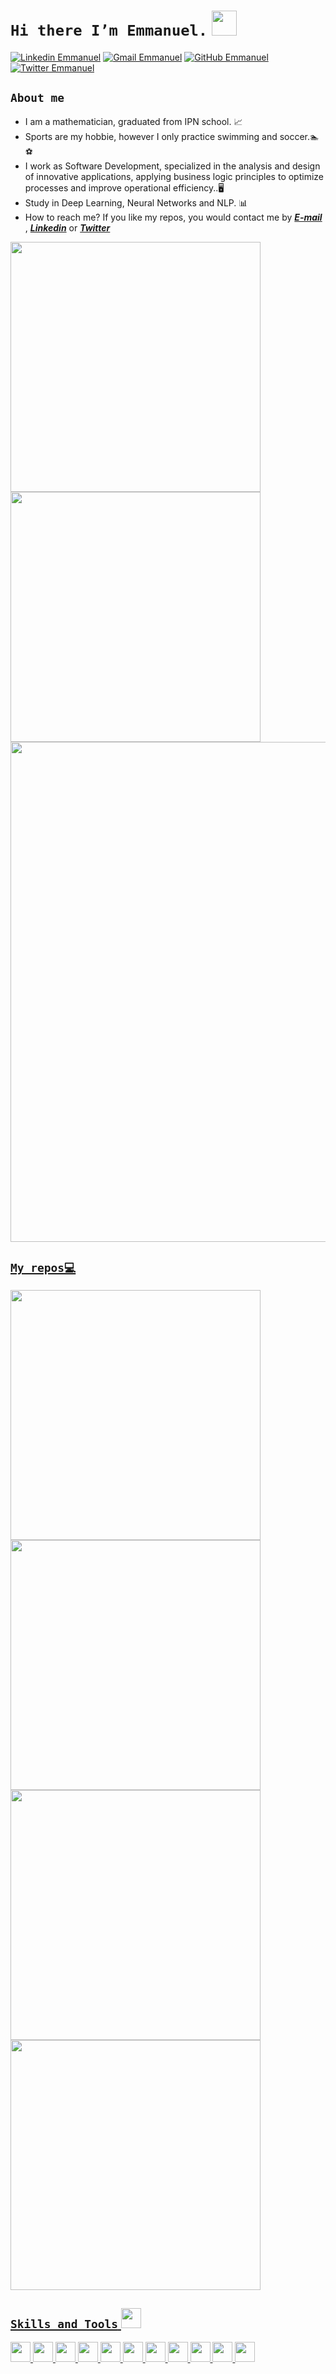 # ``Hi there I’m Emmanuel.`` <img src = "https://raw.githubusercontent.com/MartinHeinz/MartinHeinz/master/wave.gif" width = 40px>
<p align='center'>

[![Linkedin Emmanuel](https://img.shields.io/badge/-Emmanuelprz-blue?style=flat-square&logo=Linkedin&logoColor=white&link=https://www.linkedin.com/in/emmanuelprz/)](https://www.linkedin.com/in/emmanuelprz/)
[![Gmail Emmanuel](https://img.shields.io/badge/-emmanuelprz17@gmail.com-c14438?style=flat-square&logo=Gmail&logoColor=white&link=mailito:emmanuelprz17@gmail.com)](mailto:emmanuelprz17@gmail.com)
[![GitHub Emmanuel](https://img.shields.io/github/followers/Emmanuelprz1400?label=follow&style=social)](https://twitter.com/Emmanuelprz17)
[![Twitter Emmanuel](https://img.shields.io/twitter/follow/Emmanuelprz17?style=social)](https://twitter.com/Emmanuelprz17)

## ``About me``
- I am a mathematician, graduated from IPN school. 📈
- Sports are my hobbie, however I only practice swimming and soccer.🏊⚽
- I work as Software Development, specialized in the analysis and design of innovative applications, applying business logic principles to optimize processes and improve operational efficiency..🖥️
- Study in Deep Learning, Neural Networks and NLP. 📊
- How to reach me? If you like my repos, you would contact me by _**[E-mail](mailto:emmanuelprz17@gmail.com)**_ , _**[Linkedin](https://www.linkedin.com/in/emmanuelprz)**_ or _**[Twitter](https://www.twitter.com/emmanuelprz17)**_ 

<p align="left">
  <a href="https://github.com/Emmanuelprz1400"><img width="400" src="https://github-readme-stats.vercel.app/api?username=Emmanuelprz1400&show_icons=true&theme=algolia ">
  <a href="https://github.com/Emmanuelprz1400"><img width="400" src="https://github-readme-stats.vercel.app/api/top-langs/?username=Emmanuelprz1400&hide=html,scss,css,shell&langs_count=10&layout=compact&theme=algolia  ">
  <a href="https://github.com/Emmanuelprz1400"><img width="800" src="https://github-profile-trophy.vercel.app/?username=Emmanuelprz1400&row=1&column=4&theme=algolia">

## ``My repos💻``

<p align="left">    
   <a href="https://github.com/Emmanuelprz1400/ticket-2"><img width="400" src="https://github-readme-stats.vercel.app/api/pin/?username=Emmanuelprz1400&repo=ticket-2&langs_count=5&theme=algolia  ">
  <a href="https://github.com/Emmanuelprz1400/ticket-1"><img width="400" src="https://github-readme-stats.vercel.app/api/pin/?username=Emmanuelprz1400&card_height=300&&repo=ticket-1&langs_count=5&layout=compact&theme=algolia  ">
  <a href="https://github.com/xHaches/Entrega-Final"><img width="400" src="https://github-readme-stats.vercel.app/api/pin/?username=xHaches&card_height=300&&repo=Entrega-Final&langs_count=5&layout=compact&theme=algolia ">  
  <a href="https://github.com/ESFM-X/horarios"><img width="400" src="https://github-readme-stats.vercel.app/api/pin/?username=ESFM-X&card_height=300&&repo=horarios&langs_count=5&layout=compact&theme=algolia ">  
 </p>


## ``Skills and Tools`` <img src = "https://media2.giphy.com/media/QssGEmpkyEOhBCb7e1/giphy.gif?cid=ecf05e47a0n3gi1bfqntqmob8g9aid1oyj2wr3ds3mg700bl&rid=giphy.gif" width = 32px>
 

<img width ='32px' src ='https://raw.githubusercontent.com/rahulbanerjee26/githubAboutMeGenerator/main/icons/javascript.svg'>
<img width ='32px' src ='https://raw.githubusercontent.com/rahulbanerjee26/githubAboutMeGenerator/main/icons/typescript.svg'>
<img width ='32px' src ='https://raw.githubusercontent.com/rahulbanerjee26/githubAboutMeGenerator/main/icons/css.svg'> 
<img width ='32px' src ='https://raw.githubusercontent.com/rahulbanerjee26/githubAboutMeGenerator/main/icons/html.svg'>
<img width ='32px' src ='https://raw.githubusercontent.com/rahulbanerjee26/githubAboutMeGenerator/main/icons/nodejs.svg'>
<img width ='32px' src ='https://raw.githubusercontent.com/rahulbanerjee26/githubAboutMeGenerator/main/icons/reactjs.svg'>
<img width ='32px' src ='https://raw.githubusercontent.com/rahulbanerjee26/githubAboutMeGenerator/main/icons/bootstrap.svg'>
<img width ='32px' src ='https://raw.githubusercontent.com/rahulbanerjee26/githubAboutMeGenerator/main/icons/python.svg'>
<img width ='32px' src ='https://raw.githubusercontent.com/rahulbanerjee26/githubAboutMeGenerator/main/icons/mongodb.svg'>
<img width ='32px' src ='https://raw.githubusercontent.com/rahulbanerjee26/githubAboutMeGenerator/main/icons/mocha.svg'>
<img width ='32px' src ='https://raw.githubusercontent.com/rahulbanerjee26/githubAboutMeGenerator/main/icons/npm.svg'>
